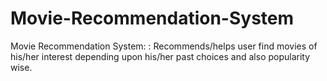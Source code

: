 # Movie-Recommendation-System
Movie Recommendation System: : Recommends/helps user find movies of his/her interest depending upon his/her past choices and also popularity wise.

